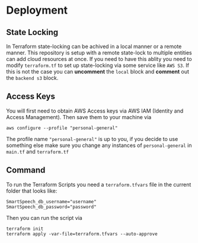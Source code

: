 # Deployment

## State Locking

In Terraform state-locking can be achived in a local manner or a remote manner. This repository is setup with a remote state-lock to multiple entities can add cloud resources at once. If you need to have this ablity you need to modify `terraform.tf` to set up state-locking via some service like `AWS S3`. If this is not the case you can **uncomment** the `local` block and **comment** out the `backend s3` block.

## Access Keys

You will first need to obtain AWS Access keys via AWS IAM (Identity and Access Management). Then save them to your machine via

```shell
aws configure --profile "personal-general"
```

The profile name `"personal-general"` is up to you, if you decide to use something else make sure you change any instances of `personal-general` in `main.tf` and `terraform.tf`

## Command

To run the Terraform Scripts you need a `terraform.tfvars` file in the current folder that looks like:

```shell
SmartSpeech_db_username="username"
SmartSpeech_db_password="password"
```

Then you can run the script via

```shell
terraform init
terraform apply -var-file=terraform.tfvars --auto-approve
```
